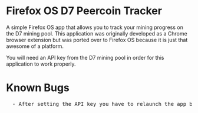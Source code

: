 Firefox OS D7 Peercoin Tracker
==============================

A simple Firefox OS app that allows you to track your mining progress on the D7 mining pool. This application was originally developed as a Chrome browser extension but was ported over to Firefox OS because it is just that awesome of a platform.

You will need an API key from the D7 mining pool in order for this application to work properly.

Known Bugs
==========
<pre>
  - After setting the API key you have to relaunch the app before data will be loaded.
</pre>
